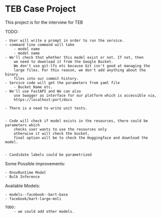 # TEB Case Project
This project is for the interview for TEB

TODO:

    - User will write a prompt in order to run the service.
    - command line command will take 
        - model name
        - model name
    - We'll check that whether this model exist or not. If not, then
        we need to download it from the Google Bucket.
        We don't use git-lfs etc because Git isn't good at managing the
        large files. For this reason, we don't add anything about the binary
        files into our commit history.
    - Service code will get the parameters from yaml file
        - Bucket Name etc.
    - We'll use FastAPI and We can also
        use Swagger as interface for our platform which is accessible via,
        https://localhost:port/docs
    
    - There is a need to write unit tests.


    - Code will check if model exists in the resources, there could be parameters which 
        checks user wants to use the resources only
        otherwise it will check the bucket,
        final option will be to check the Huggingface and download the model.


    - Candidate labels could be parametrized


Some Possible improvements:

    - OnnxRuntime Model
    - Bulk Inference



Available Models:
    
    - models--facebook--bart-base
    - facebook/bart-large-mnli 

    TODO:
        - we could add other models.


